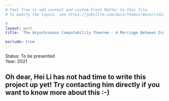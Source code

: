 ```yaml
---
# Feel free to add content and custom Front Matter to this file.
# To modify the layout, see https://jekyllrb.com/docs/themes/#overriding-theme-defaults

#
layout: post
title: 'The Asynchronous Computability Theorem - A Marriage Between Distributed Systems and Algebraic Topology'

exclude: true
---
```

Status: To be presented  
Year: 2021

## Oh dear, Hei Li has not had time to write this project up yet! Try contacting him directly if you want to know more about this :-)